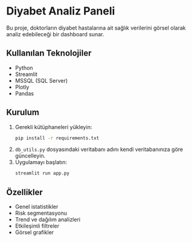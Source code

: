 # Diyabet Analiz Paneli

Bu proje, doktorların diyabet hastalarına ait sağlık verilerini görsel olarak analiz edebileceği bir dashboard sunar.

## Kullanılan Teknolojiler
- Python
- Streamlit
- MSSQL (SQL Server)
- Plotly
- Pandas

## Kurulum
1. Gerekli kütüphaneleri yükleyin:
   ```bash
   pip install -r requirements.txt
   ```
2. `db_utils.py` dosyasındaki veritabanı adını kendi veritabanınıza göre güncelleyin.
3. Uygulamayı başlatın:
   ```bash
   streamlit run app.py
   ```

## Özellikler
- Genel istatistikler
- Risk segmentasyonu
- Trend ve dağılım analizleri
- Etkileşimli filtreler
- Görsel grafikler
